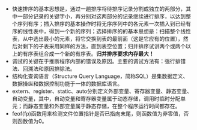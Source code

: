 - 快速排序的基本思想是，通过一趟排序将待排序记录分割成独立的两部分，其中一部分记录的关键字小，再分别对这两部分的记录继续进行排序，以达到整个序列有序；插入排序的基本操作时将无序序列中的各元素一次插入到已经有序的线性表中，得到一个新的序列；选择排序的的基本思想是：扫描整个线性表，从中选出最小的元素，将它交换到表的最前面（这是它应有的位置），然后对剩下的子表采用同样的方法，直到表空位置；归并排序试讲两个或两个以上的有序表组合成一个新的有序表。**归并排序要求内存最大！**
- 调试的关键在于推断程序内部的错误及原因。主要的调试方法有：强行排错法、回溯法和原因排除法。
- 结构化查询语言（Structure Query Language，简称SQL）是集数据定义、数据操纵和数据控制功能于一体的数据库语言。
- extern、register、static、auto分别定义外部变量、寄存器变量、静态变量、自动变量，其中，自动变量和寄存器变量属于动态存储，调用时临时分配单元；而静态变量和外部变量属于静态存储，在整个程序运行时间都存在。
- feof(fp)函数用来检测文件位置指针是否已指向末尾，则函数值为非零值，否则函数值为0。